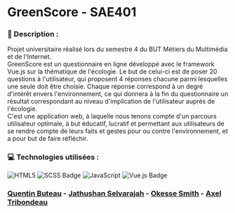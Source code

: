 # GreenScore - SAE401

### 📜 Description :
Projet universitaire réalisé lors du semestre 4 du BUT Métiers du Multimédia et de l'Internet.<br>
GreenScore est un questionnaire en ligne développé avec le framework Vue.js sur la thématique de l'écologie. Le but de celui-ci est de poser 20 questions à l'utilisateur, qui proposent 4 réponses chacune parmi lesquelles une seule doit être choisie. Chaque réponse correspond à un degré d'intérêt envers l'environnement, ce qui donnera à la fin du questionnaire un résultat correspondant au niveau d'implication de l'utilisateur auprès de l'écologie.<br>
C'est une application web, à laquelle nous tenons compte d'un parcours utilisateur optimale, à but éducatif, lucratif et permettant aux utilisateurs de se rendre compte de leurs faits et gestes pour ou contre l'environnement, et a pour but de faire réfléchir.

### 💻 Technologies utilisées :
![HTML5](https://img.shields.io/badge/html5-%23E34F26.svg?style=for-the-badge&logo=html5&logoColor=white)
![SCSS Badge](https://img.shields.io/badge/Sass/SCSS-CC6699?style=for-the-badge&logo=sass&logoColor=white)
![JavaScript](https://img.shields.io/badge/javascript-%23323330.svg?style=for-the-badge&logo=javascript&logoColor=%23F7DF1E)
![Vue.js Badge](https://img.shields.io/badge/Vue.js-4FC08D?style=for-the-badge&logo=vue.js&logoColor=white)

### [Quentin Buteau](http://qbuteau.fr/portfolio) - [Jathushan Selvarajah](http://mmi22g05.mmi-troyes.fr/portfolio) - [Okesse Smith]() - [Axel Tribondeau]()
 

